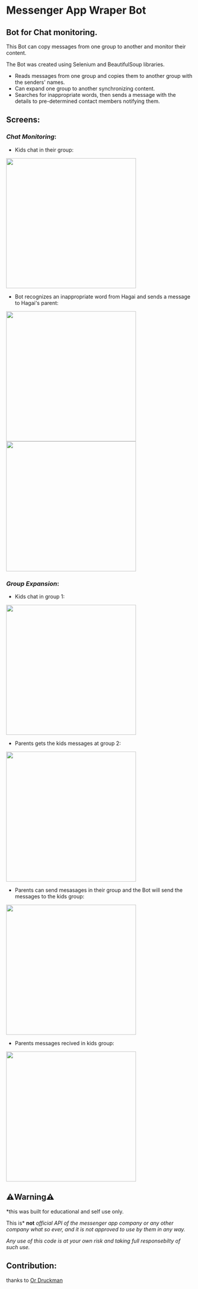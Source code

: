 # Messenger App Wraper Bot
## Bot for Chat monitoring.

This Bot can copy messages from one group to another and monitor their content.

The Bot was created using Selenium and BeautifulSoup libraries.


- Reads messages from one group and copies them to another group with the senders' names.
- Can expand one group to another synchronizing content.
- Searches for inappropriate words, then sends a message with the details to pre-determined contact members notifying them.


## Screens:
### *Chat Monitoring*:

- Kids chat in their group:
<img src="https://user-images.githubusercontent.com/70321869/139730163-50cca766-09ba-4471-9c55-441499f2dedc.jpg" width="350">

- Bot recognizes an inappropriate word from Hagai and sends a message to Hagai's parent:

<img src="https://user-images.githubusercontent.com/70321869/139730032-0c89a652-d0bc-463e-9b81-385e00c558bc.jpg" width="350">

<img src="https://user-images.githubusercontent.com/70321869/139730041-acfa67fb-6553-4ddf-b8f2-c76d2c9edcda.jpg" width="350">


### *Group Expansion*:

- Kids chat in group 1:

<img src="https://user-images.githubusercontent.com/70321869/139730318-c8a6973d-02ba-4a18-835d-e3079ba67b21.jpg" width="350">


- Parents gets the kids messages at group 2:

<img src="https://user-images.githubusercontent.com/70321869/139730425-eee607a5-5e84-4684-825d-9cd900d3b03b.jpg" width="350">


- Parents can send mesasages in their group and the Bot will send the messages to the kids group:

<img src="https://user-images.githubusercontent.com/70321869/139733843-7e8e4225-07ca-4d23-b3c8-dd8e9c3c69cf.jpg" width="350">


- Parents messages recived in kids group:

<img src="https://user-images.githubusercontent.com/70321869/139730608-250923be-1bf7-40f3-8e8a-34db52d96e47.jpg" width="350">


## **⚠️Warning⚠️**
*this was built for educational and self use only.

This is* **not** *official API of the messenger app company or any other company what so ever,  and it is not approved to use by them in any way.*

*Any use of this code is at your own risk and taking full responsebilty of such use.*


## Contribution:
thanks to <a href="https://github.com/ordrukman" target="_blank">Or Druckman</a>





